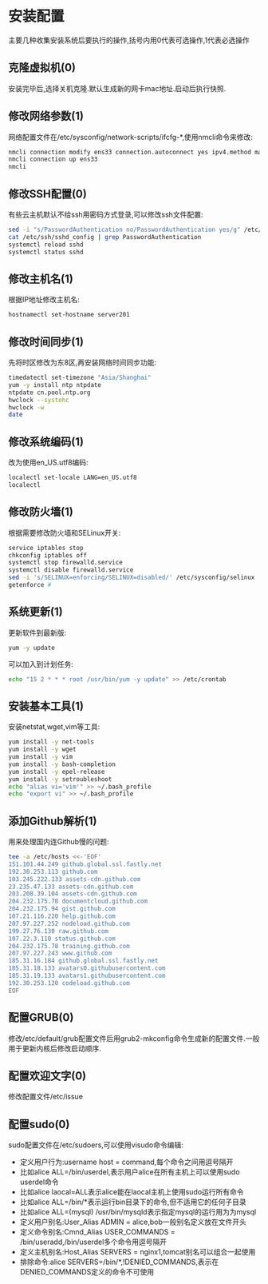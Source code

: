 # 安装配置

主要几种收集安装系统后要执行的操作,括号内用0代表可选操作,1代表必选操作

## 克隆虚拟机(0)

安装完毕后,选择关机克隆.默认生成新的网卡mac地址.启动后执行快照.



## 修改网络参数(1)

网络配置文件在/etc/sysconfig/network-scripts/ifcfg-\*,使用nmcli命令来修改:

```sh
nmcli connection modify ens33 connection.autoconnect yes ipv4.method manual ipv4.addresses 192.168.2.234/2 ipv4.gateway 192.168.2.1 ipv4.dns 222.246.129.80
nmcli connection up ens33
nmcli
```



## 修改SSH配置(0)

有些云主机默认不给ssh用密码方式登录,可以修改ssh文件配置:

```sh
sed -i "s/PasswordAuthentication no/PasswordAuthentication yes/g" /etc/ssh/sshd_config
cat /etc/ssh/sshd_config | grep PasswordAuthentication
systemctl reload sshd
systemctl status sshd
```



## 修改主机名(1)

根据IP地址修改主机名:

```sh
hostnamectl set-hostname server201
```



## 修改时间同步(1)

先将时区修改为东8区,再安装网络时间同步功能:

```sh
timedatectl set-timezone "Asia/Shanghai"
yum -y install ntp ntpdate
ntpdate cn.pool.ntp.org
hwclock --systohc
hwclock -w
date
```



## 修改系统编码(1)

改为使用en_US.utf8编码:

```sh
localectl set-locale LANG=en_US.utf8
localectl
```



## 修改防火墙(1)

根据需要修改防火墙和SELinux开关:

```sh
service iptables stop
chkconfig iptables off
systemctl stop firewalld.service
systemctl disable firewalld.service
sed -i 's/SELINUX=enforcing/SELINUX=disabled/' /etc/sysconfig/selinux
getenforce #
```



## 系统更新(1)

更新软件到最新版:

```sh
yum -y update
```

可以加入到计划任务:

```sh
echo "15 2 * * * root /usr/bin/yum -y update" >> /etc/crontab
```



## 安装基本工具(1)

安装netstat,wget,vim等工具:

```sh
yum install -y net-tools 
yum install -y wget 
yum install -y vim
yum install -y bash-completion
yum install -y epel-release
yum install -y setroubleshoot
echo "alias vi='vim'" >> ~/.bash_profile
echo "export vi" >> ~/.bash_profile
```



## 添加Github解析(1)

用来处理国内连Github慢的问题:

```sh
tee -a /etc/hosts <<-'EOF'
151.101.44.249 github.global.ssl.fastly.net 
192.30.253.113 github.com 
103.245.222.133 assets-cdn.github.com 
23.235.47.133 assets-cdn.github.com 
203.208.39.104 assets-cdn.github.com 
204.232.175.78 documentcloud.github.com 
204.232.175.94 gist.github.com 
107.21.116.220 help.github.com 
207.97.227.252 nodeload.github.com 
199.27.76.130 raw.github.com 
107.22.3.110 status.github.com 
204.232.175.78 training.github.com 
207.97.227.243 www.github.com 
185.31.16.184 github.global.ssl.fastly.net 
185.31.18.133 avatars0.githubusercontent.com 
185.31.19.133 avatars1.githubusercontent.com
192.30.253.120 codeload.github.com
EOF
```



## 配置GRUB(0)

修改/etc/default/grub配置文件后用grub2-mkconfig命令生成新的配置文件.一般用于更新内核后修改启动顺序.



## 配置欢迎文字(0)

修改配置文件/etc/issue



## 配置sudo(0)

sudo配置文件在/etc/sudoers,可以使用visudo命令编辑:

- 定义用户行为:username host = command,每个命令之间用逗号隔开
- 比如alice ALL=/bin/userdel,表示用户alice在所有主机上可以使用sudo userdel命令
- 比如alice laocal=ALL表示alice能在laocal主机上使用sudo运行所有命令
- 比如alice ALL=/bin/\*表示运行bin目录下的命令,但不适用它的任何子目录
- 比如alice ALL=(mysql) /usr/bin/mysqld表示指定mysql的运行用为为mysql
- 定义用户别名:User_Alias ADMIN = alice,bob一般别名定义放在文件开头
- 定义命令别名:Cmnd_Alias USER_COMMANDS = /bin/useradd,/bin/userdel多个命令用逗号隔开
- 定义主机别名:Host_Alias SERVERS = nginx1,tomcat别名可以组合一起使用
- 排除命令:alice SERVERS=/bin/\*,!DENIED_COMMANDS,表示在DENIED_COMMANDS定义的命令不可使用

